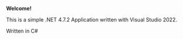 **Welcome!**

This is a simple .NET 4.7.2 Application written with Visual Studio 2022.

Written in C#
